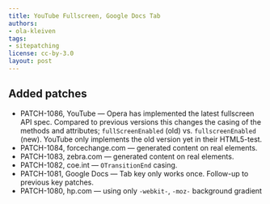 ```yaml
---
title: YouTube Fullscreen, Google Docs Tab
authors:
- ola-kleiven
tags:
- sitepatching
license: cc-by-3.0
layout: post
---
```


## Added patches

- PATCH-1086, YouTube — Opera has implemented the latest fullscreen API spec. Compared to previous versions this changes the casing of the methods and attributes; `fullScreenEnabled` (old) vs. `fullscreenEnabled` (new). YouTube only implements the old version yet in their HTML5-test.
- PATCH-1084, forcechange.com — generated content on real elements.
- PATCH-1083, zebra.com — generated content on real elements.
- PATCH-1082, coe.int — `OTransitionEnd` casing.
- PATCH-1081, Google Docs — Tab key only works once. Follow-up to previous key patches.
- PATCH-1080, hp.com — using only `-webkit-`, `-moz-` background gradient
